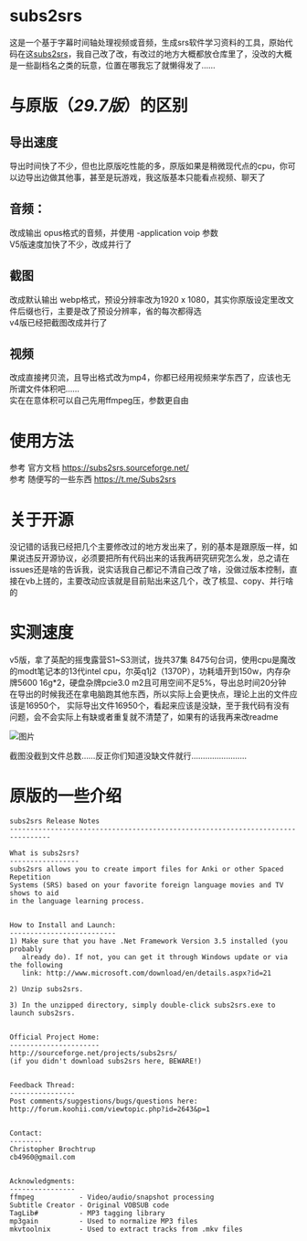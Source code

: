 # subs2srs
这是一个基于字幕时间轴处理视频或音频，生成srs软件学习资料的工具，原始代码在这[subs2srs](https://subs2srs.sourceforge.net/)，我自己改了改，有改过的地方大概都放仓库里了，没改的大概是一些副档名之类的玩意，位置在哪我忘了就懒得发了……  


# 与原版（*29.7版*）的区别
## 导出速度
导出时间快了不少，但也比原版吃性能的多，原版如果是稍微现代点的cpu，你可以边导出边做其他事，甚至是玩游戏，我这版基本只能看点视频、聊天了

## 音频：
改成输出 opus格式的音频，并使用 -application voip 参数  
V5版速度加快了不少，改成并行了  

## 截图
改成默认输出 webp格式，预设分辨率改为1920 x 1080，其实你原版设定里改文件后缀也行，主要是改了预设分辨率，省的每次都得选  
v4版已经把截图改成并行了

## 视频
改成直接拷贝流，且导出格式改为mp4，你都已经用视频来学东西了，应该也无所谓文件体积吧……  
实在在意体积可以自己先用ffmpeg压，参数更自由

# 使用方法
参考 官方文档 https://subs2srs.sourceforge.net/  
参考 随便写的一些东西 https://t.me/Subs2srs

# 关于开源
没记错的话我已经把几个主要修改过的地方发出来了，别的基本是跟原版一样，如果说违反开源协议，必须要把所有代码出来的话我再研究研究怎么发，总之请在issues还是啥的告诉我，说实话我自己都记不清自己改了啥，没做过版本控制，直接在vb上搓的，主要改动应该就是目前贴出来这几个，改了核显、copy、并行啥的

# 实测速度
v5版，拿了英配的摇曳露营S1~S3测试，拢共37集 8475句台词，使用cpu是魔改的modt笔记本的13代intel cpu，尔英q1j2（1370P），功耗墙开到150w，内存杂牌5600 16g*2，硬盘杂牌pcie3.0 m2且可用空间不足5%，导出总时间20分钟  
在导出的时候我还在拿电脑跑其他东西，所以实际上会更快点，理论上出的文件应该是16950个， 实际导出文件16950个，看起来应该是没缺，至于我代码有没有问题，会不会实际上有缺或者重复就不清楚了，如果有的话我再来改readme  

![图片](https://github.com/user-attachments/assets/0ca55469-5839-4894-b952-167cb79f8e26)

截图没截到文件总数……反正你们知道没缺文件就行……………………  


# 原版的一些介绍
```
subs2srs Release Notes
--------------------------------------------------------------------------------

What is subs2srs?
-----------------
subs2srs allows you to create import files for Anki or other Spaced Repetition
Systems (SRS) based on your favorite foreign language movies and TV shows to aid
in the language learning process.


How to Install and Launch:
--------------------------
1) Make sure that you have .Net Framework Version 3.5 installed (you probably
   already do). If not, you can get it through Windows update or via the following
   link: http://www.microsoft.com/download/en/details.aspx?id=21

2) Unzip subs2srs.

3) In the unzipped directory, simply double-click subs2srs.exe to launch subs2srs.


Official Project Home:
----------------------
http://sourceforge.net/projects/subs2srs/
(if you didn't download subs2srs here, BEWARE!)


Feedback Thread:
----------------
Post comments/suggestions/bugs/questions here:
http://forum.koohii.com/viewtopic.php?id=2643&p=1


Contact:
--------
Christopher Brochtrup
cb4960@gmail.com


Acknowledgments:
----------------
ffmpeg           - Video/audio/snapshot processing
Subtitle Creator - Original VOBSUB code
TagLib#          - MP3 tagging library
mp3gain          - Used to normalize MP3 files
mkvtoolnix       - Used to extract tracks from .mkv files
```
